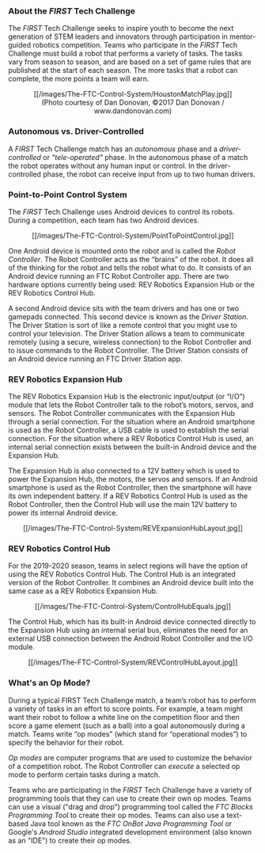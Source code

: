 ### About the _FIRST_ Tech Challenge
The _FIRST_ Tech Challenge seeks to inspire youth to become the next generation of STEM leaders and innovators through participation in mentor-guided robotics competition.  Teams who participate in the _FIRST_ Tech Challenge must build a robot that performs a variety of tasks.  The tasks vary from season to season, and are based on a set of game rules that are published at the start of each season. The more tasks that a robot can complete, the more points a team will earn.

<p align="center">[[/images/The-FTC-Control-System/HoustonMatchPlay.jpg]]<br/>(Photo courtesy of Dan Donovan, ©2017 Dan Donovan / www.dandonovan.com)<p>

### Autonomous vs. Driver-Controlled
A _FIRST_ Tech Challenge match has an _autonomous_ phase and a _driver-controlled_ or _"tele-operated"_ phase.  In the autonomous phase of a match the robot operates without any human input or control.  In the driver-controlled phase, the robot can receive input from up to two human drivers.

### Point-to-Point Control System
The _FIRST_ Tech Challenge uses Android devices to control its robots.  During a competition, each team has two Android devices.  

<p align="center">[[/images/The-FTC-Control-System/PointToPointControl.jpg]]<p>

One Android device is mounted onto the robot and is called the _Robot Controller_.  The Robot Controller acts as the “brains” of the robot.  It does all of the thinking for the robot and tells the robot what to do. It consists of an Android device running an FTC Robot Controller app. There are two hardware options currently being used: REV Robotics Expansion Hub or the REV Robotics Control Hub.

A second Android device sits with the team drivers and has one or two gamepads connected.  This second device is known as the _Driver Station_.  The Driver Station is sort of like a remote control that you might use to control your television.  The Driver Station allows a team to communicate remotely (using a secure, wireless connection) to the Robot Controller and to issue commands to the Robot Controller.  The Driver Station  consists of an Android device running an FTC Driver Station app.

### REV Robotics Expansion Hub
The REV Robotics Expansion Hub is the electronic input/output (or “I/O”) module that lets the Robot Controller talk to the robot’s motors, servos, and sensors.  The Robot Controller communicates with the Expansion Hub through a serial connection.  For the situation where an Android smartphone is used as the Robot Controller, a USB cable is used to establish the serial connection.  For the situation where a REV Robotics Control Hub is used, an internal serial connection exists between the built-in Android device and the Expansion Hub.

The Expansion Hub is also connected to a 12V battery which is used to power the Expansion Hub, the motors, the servos and sensors.  If an Android smartphone is used as the Robot Controller, then the smartphone will have its own independent battery.  If a REV Robotics Control Hub is used as the Robot Controller, then the Control Hub will use the main 12V battery to power its internal Android device.

<p align="center">[[/images/The-FTC-Control-System/REVExpansionHubLayout.jpg]]<p>

### REV Robotics Control Hub
For the 2019-2020 season, teams in select regions will have the option of using the REV Robotics Control Hub.  The Control Hub is an integrated version of the Robot Controller.  It combines an Android device built into the same case as a REV Robotics Expansion Hub.  

<p align="center">[[/images/The-FTC-Control-System/ControlHubEquals.jpg]]<p>  

The Control Hub, which has its built-in Android device connected directly to the Expansion Hub using an internal serial bus, eliminates the need for an external USB connection between the Android Robot Controller and the I/O module.

<p align="center">[[/images/The-FTC-Control-System/REVControlHubLayout.jpg]]<p>

### What's an Op Mode?

During a typical FIRST Tech Challenge match, a team’s robot has to perform a variety of tasks in an effort to score points.  For example, a team might want their robot to follow a white line on the competition floor and then score a game element (such as a ball) into a goal autonomously during a match. Teams write “op modes” (which stand for “operational modes”) to specify the behavior for their robot.

_Op modes_ are computer programs that are used to customize the behavior of a competition robot.  The Robot Controller can _execute_ a selected op mode to perform certain tasks during a match.

Teams who are participating in the _FIRST_ Tech Challenge have a variety of programming tools that they can use to create their own op modes.  Teams can use a visual ("drag and drop") programming tool called the _FTC Blocks Programming Tool_ to create their op modes.  Teams can also use a text-based Java tool known as the _FTC OnBot Java Programming Tool_ or Google's _Android Studio_ integrated development environment (also known as an "IDE") to create their op modes. 



